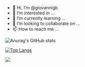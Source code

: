 - 👋 Hi, I’m @giovannigb
- 👀 I’m interested in ...
- 🌱 I’m currently learning ...
- 💞️ I’m looking to collaborate on ...
- 📫 How to reach me ...

<!---
giovannigb/giovannigb is a ✨ special ✨ repository because its `README.md` (this file) appears on your GitHub profile.
You can click the Preview link to take a look at your changes.
--->
![Anurag's GitHub stats]([https://github-readme-stats.vercel.app/api?username=giovannigb&show_icons=true&bg_color=00000000](https://github-readme-stats.vercel.app/api?username=ferrarilucas&show_icons=true&theme=github_dark&include_all_commits=true&count_private=true))

[![Top Langs](https://github-readme-stats.vercel.app/api/top-langs/?username=giovannigb&layout=compact)](https://github.com/anuraghazra/github-readme-stats)

<img src='https://cdn.jsdelivr.net/gh/devicons/devicon/icons/devicon/devicon-original.svg'>
